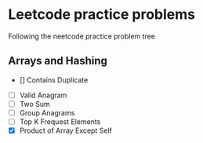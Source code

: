 # Leetcode practice problems

Following the neetcode practice problem tree

## Arrays and Hashing
- [] Contains Duplicate
- [ ] Valid Anagram
- [ ] Two Sum
- [ ] Group Anagrams
- [ ] Top K Frequest Elements
- [x] Product of Array Except Self